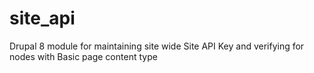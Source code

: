 # site_api
Drupal 8 module for maintaining site wide Site API Key and verifying for nodes with Basic page content type
